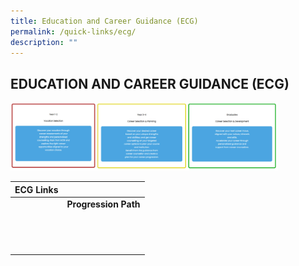 ```yaml
---
title: Education and Career Guidance (ECG)
permalink: /quick-links/ecg/
description: ""
---
```

## EDUCATION AND CAREER GUIDANCE (ECG)

<img src="/images/ecg.jpg" style="width:85%">

| **ECG Links**  |   |
|:-:|---|
|   | **Progression Path**  |
|   |   |
|   |   |
|   |   |
|   |   |
|   |   |
|   |   |
|   |   |
|   |   |
|   |   |
|   |   |
|   |   |
|   |   |
|   |   |